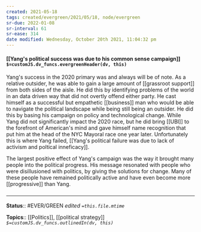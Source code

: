 ```yaml
---
created: 2021-05-18
tags: created/evergreen/2021/05/18, node/evergreen
sr-due: 2022-01-08
sr-interval: 61
sr-ease: 314
date modified: Wednesday, October 20th 2021, 11:04:32 pm
---
```


#### [[Yang's political success was due to his common sense campaign]] `$=customJS.dv_funcs.evergreenHeader(dv, this)`

Yang's success in the 2020 primary was and always will be of note. As a relative outsider, he was able to gain a large amount of [[grassroot support]] from both sides of the aisle. He did this by identifying problems of the world in an data driven way that did not overtly offend either party. He cast himself as a successful but empathetic [[business]] man who would be able to navigate the political landscape while being still being an outsider. He did this by basing his campaign on policy and technological change. While Yang did not significantly impact the 2020 race, but he did bring [[UBI]] to the forefront of American's mind and gave himself name recognition that put him at the head of the NYC Mayoral race one year later. Unfortunately this is where Yang failed, [[Yang's political failure was due to lack of activism and poltical inneficacy]].

The largest positive effect of Yang's campaign was the way it brought many people into the political progress. His message resonated with people who were disillusioned with politics, by giving the solutions for change. Many of these people have remained politically active and have even become more [[progressive]] than Yang.

### <hr class="footnote"/>

**Status**:: #EVER/GREEN
*edited `=this.file.mtime`*

**Topics**:: [[Politics]], [[political strategy]]
*`$=customJS.dv_funcs.outlinedIn(dv, this)`*

